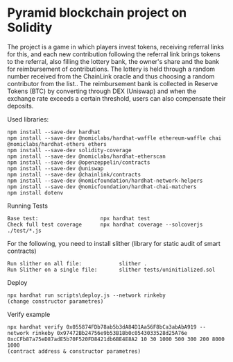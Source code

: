 # Pyramid blockchain project on Solidity

The project is a game in which players invest tokens, receiving referral links for this, and each new contribution following the referral link brings tokens to the referral, also filling the lottery bank, the owner's share and the bank for reimbursement of contributions.
The lottery is held through a random number received from the ChainLink oracle and thus choosing a random contributor from the list..
The reimbursement bank is collected in Reserve Tokens (BTC) by converting through DEX (Uniswap) and when the exchange rate exceeds a certain threshold, users can also compensate their deposits.

Used libraries:
```shell
npm install --save-dev hardhat
npm install --save-dev @nomiclabs/hardhat-waffle ethereum-waffle chai @nomiclabs/hardhat-ethers ethers
npm install --save-dev solidity-coverage
npm install --save-dev @nomiclabs/hardhat-etherscan
npm install --save-dev @openzeppelin/contracts
npm install --save-dev @uniswap
npm install --save-dev @chainlink/contracts
npm install --save-dev @nomicfoundation/hardhat-network-helpers
npm install --save-dev @nomicfoundation/hardhat-chai-matchers
npm install dotenv
```

Running Tests
```shell
Base test:                    npx hardhat test
Check full test coverage      npx hardhat coverage --solcoverjs ./test/*.js 
```

For the following, you need to install slither (library for static audit of smart contracts)
```shell
Run slither on all file:            slither .
Run Slither on a single file:       slither tests/uninitialized.sol
```

Deploy
```shell
npx hardhat run scripts\deploy.js --network rinkeby
(change constructor parametres)
```

Verify example
```shell
npx hardhat verify 0x055874FDb78ab5b3dA84D1Aa56F8bCa3abAbA919 --network rinkeby 0x97472Bb24756e9b53B18b0c0543033528d25A76e 0xcCFb87a75eD87adE5b70F520FD8421db6BE4E8A2 10 30 1000 500 300 200 8000 1000
(contract address & constructor parametres)
```








